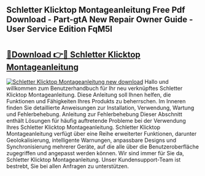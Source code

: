 ## Schletter Klicktop Montageanleitung Free Pdf Download - Part-gtA New Repair Owner Guide - User Service Edition FqM5l

# <h2><a href="http://df758l.blite.top/?on=Schletter+Klicktop+Montageanleitung">🔗Download 👉🔴 Schletter Klicktop Montageanleitung</a></h2>

[![Schletter Klicktop Montageanleitung new download](https://i.imgur.com/lujVjoI.png)](http://df758l.blite.top/?on=Schletter+Klicktop+Montageanleitung)
Hallo und willkommen zum Benutzerhandbuch für Ihr neu verknüpftes Schletter Klicktop Montageanleitung. Diese Anleitung soll Ihnen helfen, die Funktionen und Fähigkeiten Ihres Produkts zu beherrschen. Im Inneren finden Sie detaillierte Anweisungen zur Installation, Verwendung, Wartung und Fehlerbehebung. Anleitung zur Fehlerbehebung Dieser Abschnitt enthält Lösungen für häufig auftretende Probleme bei der Verwendung Ihres Schletter Klicktop Montageanleitung. Schletter Klicktop Montageanleitung verfügt über eine Reihe erweiterter Funktionen, darunter Geolokalisierung, intelligente Warnungen, anpassbare Designs und Synchronisierung mehrerer Geräte, auf die alle über die Benutzeroberfläche zugegriffen und angepasst werden können. Wir sind immer für Sie da, Schletter Klicktop Montageanleitung. Unser Kundensupport-Team ist bestrebt, Sie bei allen Anfragen zu unterstützen.
